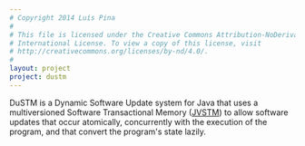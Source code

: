 ```yaml
---
# Copyright 2014 Luís Pina
#
# This file is licensed under the Creative Commons Attribution-NoDerivatives 4.0
# International License. To view a copy of this license, visit
# http://creativecommons.org/licenses/by-nd/4.0/.
#
layout: project
project: dustm
---
```


DuSTM is a Dynamic Software Update system for Java that uses a
multiversioned Software Transactional Memory ([JVSTM](jvstm.html)) to allow
software updates that occur atomically, concurrently with the execution of the
program, and that convert the program's state lazily.
